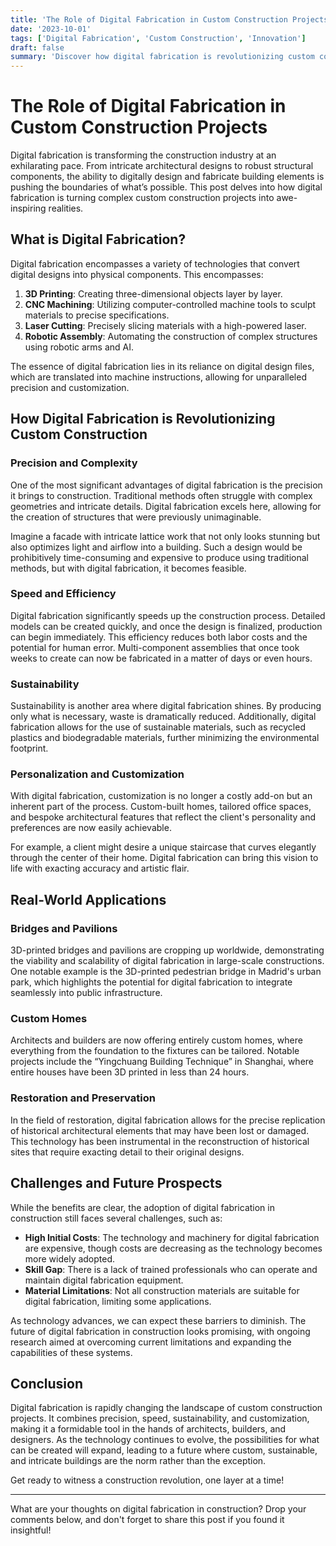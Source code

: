 ```yaml
---
title: 'The Role of Digital Fabrication in Custom Construction Projects'
date: '2023-10-01'
tags: ['Digital Fabrication', 'Custom Construction', 'Innovation']
draft: false
summary: 'Discover how digital fabrication is revolutionizing custom construction projects, bringing unprecedented precision and creativity to the building industry.'
---
```


# The Role of Digital Fabrication in Custom Construction Projects

Digital fabrication is transforming the construction industry at an exhilarating pace. From intricate architectural designs to robust structural components, the ability to digitally design and fabricate building elements is pushing the boundaries of what’s possible. This post delves into how digital fabrication is turning complex custom construction projects into awe-inspiring realities.

## What is Digital Fabrication?

Digital fabrication encompasses a variety of technologies that convert digital designs into physical components. This encompasses:

1. **3D Printing**: Creating three-dimensional objects layer by layer.
2. **CNC Machining**: Utilizing computer-controlled machine tools to sculpt materials to precise specifications.
3. **Laser Cutting**: Precisely slicing materials with a high-powered laser.
4. **Robotic Assembly**: Automating the construction of complex structures using robotic arms and AI.

The essence of digital fabrication lies in its reliance on digital design files, which are translated into machine instructions, allowing for unparalleled precision and customization.

## How Digital Fabrication is Revolutionizing Custom Construction

### Precision and Complexity

One of the most significant advantages of digital fabrication is the precision it brings to construction. Traditional methods often struggle with complex geometries and intricate details. Digital fabrication excels here, allowing for the creation of structures that were previously unimaginable.

Imagine a facade with intricate lattice work that not only looks stunning but also optimizes light and airflow into a building. Such a design would be prohibitively time-consuming and expensive to produce using traditional methods, but with digital fabrication, it becomes feasible.

### Speed and Efficiency

Digital fabrication significantly speeds up the construction process. Detailed models can be created quickly, and once the design is finalized, production can begin immediately. This efficiency reduces both labor costs and the potential for human error. Multi-component assemblies that once took weeks to create can now be fabricated in a matter of days or even hours.

### Sustainability

Sustainability is another area where digital fabrication shines. By producing only what is necessary, waste is dramatically reduced. Additionally, digital fabrication allows for the use of sustainable materials, such as recycled plastics and biodegradable materials, further minimizing the environmental footprint.

### Personalization and Customization

With digital fabrication, customization is no longer a costly add-on but an inherent part of the process. Custom-built homes, tailored office spaces, and bespoke architectural features that reflect the client's personality and preferences are now easily achievable. 

For example, a client might desire a unique staircase that curves elegantly through the center of their home. Digital fabrication can bring this vision to life with exacting accuracy and artistic flair.

## Real-World Applications

### Bridges and Pavilions

3D-printed bridges and pavilions are cropping up worldwide, demonstrating the viability and scalability of digital fabrication in large-scale constructions. One notable example is the 3D-printed pedestrian bridge in Madrid's urban park, which highlights the potential for digital fabrication to integrate seamlessly into public infrastructure.

### Custom Homes

Architects and builders are now offering entirely custom homes, where everything from the foundation to the fixtures can be tailored. Notable projects include the “Yingchuang Building Technique” in Shanghai, where entire houses have been 3D printed in less than 24 hours.

### Restoration and Preservation

In the field of restoration, digital fabrication allows for the precise replication of historical architectural elements that may have been lost or damaged. This technology has been instrumental in the reconstruction of historical sites that require exacting detail to their original designs.

## Challenges and Future Prospects

While the benefits are clear, the adoption of digital fabrication in construction still faces several challenges, such as:

- **High Initial Costs**: The technology and machinery for digital fabrication are expensive, though costs are decreasing as the technology becomes more widely adopted.
- **Skill Gap**: There is a lack of trained professionals who can operate and maintain digital fabrication equipment.
- **Material Limitations**: Not all construction materials are suitable for digital fabrication, limiting some applications.

As technology advances, we can expect these barriers to diminish. The future of digital fabrication in construction looks promising, with ongoing research aimed at overcoming current limitations and expanding the capabilities of these systems.

## Conclusion

Digital fabrication is rapidly changing the landscape of custom construction projects. It combines precision, speed, sustainability, and customization, making it a formidable tool in the hands of architects, builders, and designers. As the technology continues to evolve, the possibilities for what can be created will expand, leading to a future where custom, sustainable, and intricate buildings are the norm rather than the exception.

Get ready to witness a construction revolution, one layer at a time!

---

What are your thoughts on digital fabrication in construction? Drop your comments below, and don't forget to share this post if you found it insightful!